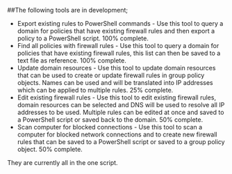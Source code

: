 ##The following tools are in development;

 - Export existing rules to PowerShell commands - Use this tool to query a domain for policies that have existing firewall rules and then export a policy to a PowerShell script. 100% complete.
 - Find all policies with firewall rules - Use this tool to query a domain for policies that have existing firewall rules, this list can then be saved to a text file as reference. 100% complete.
 - Update domain resources - Use this tool to update domain resources that can be used to create or update firewall rules in group policy objects. Names can be used and will be translated into IP addresses which can be applied to multiple rules. 25% complete.
 - Edit existing firewall rules - Use this tool to edit existing firewall rules, domain resources can be selected and DNS will be used to resolve all IP addresses to be used. Multiple rules can be edited at once and saved to a PowerShell script or saved back to the domain. 50% complete.
 - Scan computer for blocked connections - Use this tool to scan a computer for blocked network connections and to create new firewall rules that can be saved to a PowerShell script or saved to a group policy object. 50% complete.
 
They are currently all in the one script.
